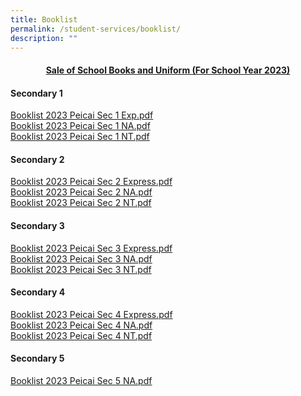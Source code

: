 ```yaml
---
title: Booklist
permalink: /student-services/booklist/
description: ""
---
```

<h4 style="text-align: center;"><strong><u>Sale of School Books and Uniform (For School Year 2023)</u></strong></h4>
<h4><strong>Secondary 1</strong></h4>
<p><a href="/files/Booklist%202023%20PCSS%20%20Sec%201Exp.pdf" target="">Booklist 2023 Peicai Sec 1 Exp.pdf</a><br /><a href="/files/Booklist%202023%20PCSS%20%20Sec%201NA.pdf" target="">Booklist 2023 Peicai Sec 1 NA.pdf</a><br /><a href="/files/Booklist%202023%20PCSS%20%20Sec%201NT.pdf" target="">Booklist 2023 Peicai Sec 1 NT.pdf</a></p>
<h4><strong>Secondary 2</strong></h4>
<p><a href="/files/Booklist%202023%20PCSS%20%20Sec%202Exp.pdf" target="">Booklist 2023 Peicai Sec 2 Express.pdf</a><br /><a href="/files/Booklist%202023%20PCSS%20%20Sec%202NA.pdf" target="">Booklist 2023 Peicai Sec 2 NA.pdf</a><br /><a href="/files/Booklist%202023%20PCSS%20%20Sec%202NT.pdf" target="">Booklist 2023 Peicai Sec 2 NT.pdf</a></p>
<h4><strong>Secondary 3</strong></h4>
<p><a href="/files/Booklist%202023%20PCSS%20%20Sec%203%20Exp.pdf" target="">Booklist 2023 Peicai Sec 3 Express.pdf</a><br /><a href="/files/Booklist%202023%20PCSS%20%20Sec%203NA.pdf" target="">Booklist 2023 Peicai Sec 3 NA.pdf</a><br /><a href="/files/Booklist%202023%20PCSS%20%20Sec%203NT.pdf" target="">Booklist 2023 Peicai Sec 3 NT.pdf</a></p>
<h4><strong>Secondary 4</strong></h4>
<p><a href="/files/Booklist%202023%20PCSS%20%20Sec%204%20Exp.pdf" target="">Booklist 2023 Peicai Sec 4 Express.pdf</a><br /><a href="/files/Booklist%202023%20PCSS%20%20Sec%204NA.pdf" target="">Booklist 2023 Peicai Sec 4 NA.pdf</a><br /><a href="/files/Booklist%202023%20PCSS%20%20Sec%204NT.pdf" target="">Booklist 2023 Peicai Sec 4 NT.pdf</a></p>
<h4><strong>Secondary 5</strong></h4>
<p><a href="/files/Booklist%202023%20PCSS%20%20Sec%205NA.pdf" target="">Booklist 2023 Peicai Sec 5 NA.pdf</a></p>